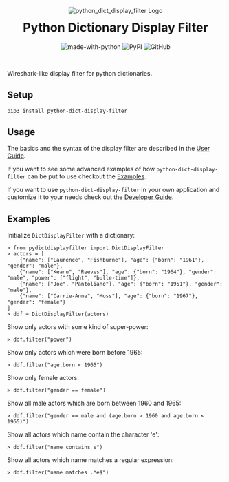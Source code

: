 <p align="center">
    <img src="https://github.com/bytebutcher/python-dict-display-filter/raw/main/images/python_dict_display_filter_logo.png" alt="python_dict_display_filter Logo"/>
</p>
<h1 align="center" style="margin-top: 0px;">Python Dictionary Display Filter</h1>
<div align="center">

![made-with-python](https://img.shields.io/badge/Made%20with-Python-1f425f.svg)
![PyPI](https://img.shields.io/pypi/v/python-dict-display-filter)
![GitHub](https://img.shields.io/github/license/bytebutcher/python-dict-display-filter)
</div>
<br>

Wireshark-like display filter for python dictionaries.

## Setup
```commandline
pip3 install python-dict-display-filter
```

## Usage

The basics and the syntax of the display filter are described in the 
<a href="https://github.com/bytebutcher/python-dict-display-filter/blob/main/docs/USER_GUIDE.md">User Guide</a>.

If you want to see some advanced examples of how ```python-dict-display-filter``` can be put to use checkout the 
<a href="https://github.com/bytebutcher/python-dict-display-filter/blob/main/docs/EXAMPLES.md">Examples</a>.

If you want to use ```python-dict-display-filter``` in your own application and customize it to your needs 
check out the 
<a href="https://github.com/bytebutcher/python-dict-display-filter/blob/main/docs/DEVELOPER_GUIDE.md">Developer Guide</a>.

## Examples 

Initialize ```DictDisplayFilter``` with a dictionary:
```
> from pydictdisplayfilter import DictDisplayFilter
> actors = [
    {"name": ["Laurence", "Fishburne"], "age": {"born": "1961"}, "gender": "male"},
    {"name": ["Keanu", "Reeves"], "age": {"born": "1964"}, "gender": "male", "power": ["flight", "bulle-time"]},
    {"name": ["Joe", "Pantoliano"], "age": {"born": "1951"}, "gender": "male"},
    {"name": ["Carrie-Anne", "Moss"], "age": {"born": "1967"}, "gender": "female"}
]
> ddf = DictDisplayFilter(actors)
```

Show only actors with some kind of super-power:
```
> ddf.filter("power")
```

Show only actors which were born before 1965:
```
> ddf.filter("age.born < 1965")
```

Show only female actors:
```
> ddf.filter("gender == female")
```

Show all male actors which are born between 1960 and 1965:
```
> ddf.filter("gender == male and (age.born > 1960 and age.born < 1965)")
```

Show all actors which name contain the character 'e':
```
> ddf.filter("name contains e")
```

Show all actors which name matches a regular expression:
```
> ddf.filter("name matches .*e$")
```
